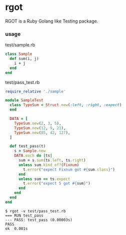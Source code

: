 rgot
===

RGOT is a Ruby Golang like Testing package.

### usage

test/sample.rb
```ruby
class Sample
  def sum(i, j)
    i + j
  end
end
```

test/pass_test.rb
```ruby
require_relative './sample'

module SampleTest
  class TypeSum < Struct.new(:left, :right, :expect)
  end

  DATA = [
    TypeSum.new(2, 3, 5),
    TypeSum.new(12, 9, 21),
    TypeSum.new(85, 42, 127),
  ]

  def test_pass(t)
    s = Sample.new
    DATA.each do |ts|
      sum = s.sum(ts.left, ts.right)
      unless sum.kind_of?(Fixnum)
        t.error("expect Fixnum got #{sum.class}")
      end
      unless sum == ts.expect
        t.error("expect 5 got #{sum}")
      end
    end
  end
end
```

```
$ rgot -v test/pass_test.rb
=== RUN test_pass
--- PASS: test_pass (0.00003s)
PASS
ok	0.001s
```
